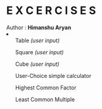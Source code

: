 # E X C E R C I S E S
<html>
  <head>
 
  </head>
  <body>
    <div>Author : <b>Himanshu Aryan</b></div>
    <li>
      <ol>Table <i>(user input)</i></ol>
      <ol>Square <i>(user input)</i></ol>
      <ol>Cube <i>(user input)</i></ol>
      <ol>User-Choice simple calculator</ol>
      <ol>Highest Common Factor</ol>
      <ol>Least Common Multiple</ol>
    </li>
  </body>
</html>
